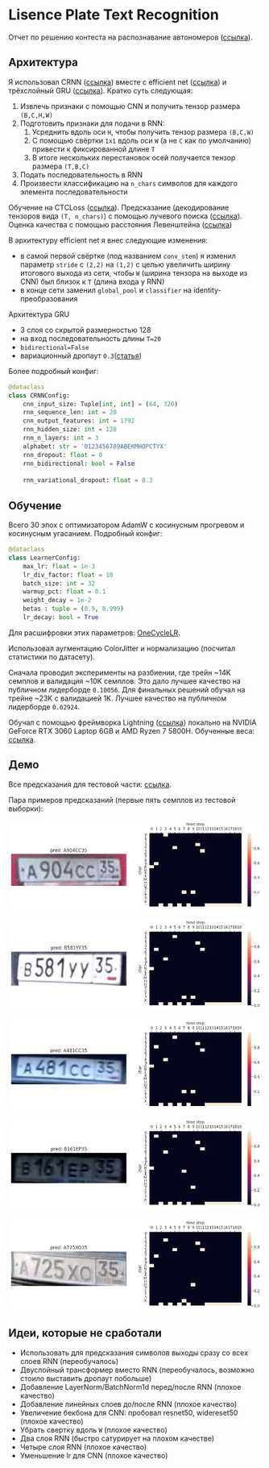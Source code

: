# Lisence Plate Text Recognition

Отчет по решению контеста на распознавание автономеров ([ссылка](https://www.kaggle.com/competitions/aimasters2023ml3hw4-license-plate-recognition)).

## Архитектура 

Я использовал CRNN ([ссылка](https://arxiv.org/abs/1507.05717)) вместе с efficient net ([ссылка](https://huggingface.co/timm/efficientnetv2_rw_s.ra2_in1k)) и трёхслойный GRU ([ссылка](https://pytorch.org/docs/stable/generated/torch.nn.GRU.html)). Кратко суть следующая:
1. Извлечь признаки с помощью CNN и получить тензор размера `(B,C,H,W)`
2. Подготовить признаки для подачи в RNN:
    1. Усреднить вдоль оси `H`, чтобы получить тензор размера `(B,C,W)`
    2. С помощью свёртки `1x1` вдоль оси `W` (а не `C` как по умолчанию) привести к фиксированной длине `T`
    3. В итоге нескольких перестановок осей получается тензор размера `(T,B,C)`
3. Подать последовательность в RNN
4. Произвести классификацию на `n_chars` символов для каждого элемента последовательности

Обучение на CTCLoss ([ссылка](https://pytorch.org/docs/stable/generated/torch.nn.CTCLoss.html)). Предсказание (декодирование тензоров вида `(T, n_chars)`) с помощью лучевого поиска ([ссылка](https://github.com/githubharald/CTCDecoder)). Оценка качества с помощью расстояния Левенштейна ([ссылка](https://lightning.ai/docs/torchmetrics/stable/text/edit.html))

В архитектуру efficient net я внес следующие изменения:
- в самой первой свёртке (под названием `conv_stem`) я изменил параметр `stride` с `(2,2)` на `(1,2)` с целью увеличить ширину итогового выхода из сети, чтобы `W` (ширина тензора на выходе из CNN) был близок к `T` (длина входа у RNN)
- в конце сети заменил `global_pool` и `classifier` на identity-преобразования

Архитектура GRU
- 3 слоя со скрытой размерностью 128
- на вход последовательность длины `T=20`
- `bidirectional=False`
- вариационный дропаут `0.3`([статья](https://arxiv.org/abs/1512.05287))

Более подробный конфиг:
```python
@dataclass
class CRNNConfig:
    cnn_input_size: Tuple[int, int] = (64, 320)
    rnn_sequence_len: int = 20
    cnn_output_features: int = 1792
    rnn_hidden_size: int = 128
    rnn_n_layers: int = 3
    alphabet: str = '0123456789ABEKMHOPCTYX'
    rnn_dropout: float = 0
    rnn_bidirectional: bool = False

    rnn_variational_dropout: float = 0.3
```

## Обучение

Всего 30 эпох с оптимизатором AdamW с косинусным прогревом и косинусным угасанием. Подробный конфиг:
```python
@dataclass
class LearnerConfig:
    max_lr: float = 1e-3
    lr_div_factor: float = 10
    batch_size: int = 32
    warmup_pct: float = 0.1
    weight_decay = 1e-2
    betas : tuple = (0.9, 0.999)
    lr_decay: bool = True
```
Для расшифровки этих параметров: [OneCycleLR](https://pytorch.org/docs/stable/generated/torch.optim.lr_scheduler.OneCycleLR.html).

Использовал аугментацию ColorJitter и нормализацию (посчитал статистики по датасету).

Сначала проводил эксперименты на разбиении, где трейн ~14K семплов и валидация ~10K семплов. Это дало лучшее качество на публичном лидерборде `0.10056`. Для финальных решений обучал на трейне ~23K с валидацией 1K. Лучшее качество на публичном лидерборде `0.02924`.

Обучал с помощью фреймворка Lightning ([ссылка](https://lightning.ai/)) локально на NVIDIA GeForce RTX 3060 Laptop 6GB и AMD Ryzen 7 5800H. Обученные веса: [ссылка](https://drive.google.com/file/d/15c-FUeIW58-DJELcHValCNwSEbL0XmuT/view?usp=sharing).

## Демо

Все предсказания для тестовой части: [ссылка](https://drive.google.com/file/d/19x8hf4MP5IwVYxEN8XGKQL8D1gDILOGW/view?usp=sharing).

Пара примеров предсказаний (первые пять семплов из тестовой выборки):

![](demo/1.png)

![](demo/2.png)

![](demo/3.png)

![](demo/4.png)

![](demo/5.png)

## Идеи, которые не сработали

- Использовать для предсказания символов выходы сразу со всех слоев RNN (переобучалось)
- Двуслойный трансформер вместо RNN (переобучалось, возможно стоило выставить дропаут побольше)
- Добавление LayerNorm/BatchNorm1d перед/после RNN (плохое качество)
- Добавление линейных слоев до/после RNN (плохое качество)
- Увеличение бекбона для CNN: пробовал resnet50, widereset50 (плохое качество)
- Убрать свертку вдоль `W` (плохое качество)
- Два слоя RNN (быстро сатурирует на плохом качестве)
- Четыре слоя RNN (плохое качество)
- Уменьшение lr для CNN (плохое качество)
